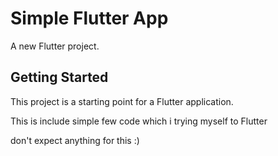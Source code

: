 # Simple Flutter App

A new Flutter project.

## Getting Started

This project is a starting point for a Flutter application.

This is include simple few code which i trying myself to Flutter

don't expect anything for this :)

